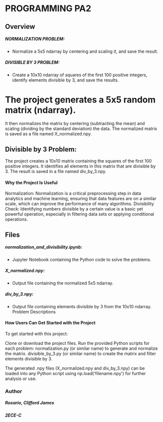 # PROGRAMMING PA2
## Overview
##### NORMALIZATION PROBLEM: 
- Normalize a 5x5 ndarray by centering and scaling it, and save the result.
##### DIVISIBLE BY 3 PROBLEM: 
- Create a 10x10 ndarray of squares of the first 100 positive integers, identify elements divisible by 3, and save the results.

# The project generates a 5x5 random matrix (ndarray).
It then normalizes the matrix by centering (subtracting the mean) and scaling (dividing by the standard deviation) the data.
The normalized matrix is saved as a file named X_normalized.npy.

## Divisible by 3 Problem:

The project creates a 10x10 matrix containing the squares of the first 100 positive integers.
It identifies all elements in this matrix that are divisible by 3.
The result is saved in a file named div_by_3.npy.

####  Why the Project Is Useful
Normalization: Normalization is a critical preprocessing step in data analytics and machine learning, ensuring that data features are on a similar scale, which can improve the performance of many algorithms.
Divisibility Check: Identifying numbers divisible by a certain value is a basic yet powerful operation, especially in filtering data sets or applying conditional operations.


## Files
##### normalization_and_divisibility.ipynb: 
- Jupyter Notebook containing the Python code to solve the problems.
##### X_normalized.npy: 
- Output file containing the normalized 5x5 ndarray.
##### div_by_3.npy: 
- Output file containing elements divisible by 3 from the 10x10 ndarray.
Problem Descriptions

#### How Users Can Get Started with the Project
To get started with this project:

Clone or download the project files.
Run the provided Python scripts for each problem:
normalization.py (or similar name) to generate and normalize the matrix.
divisible_by_3.py (or similar name) to create the matrix and filter elements divisible by 3.

The generated .npy files (X_normalized.npy and div_by_3.npy) can be loaded into any Python script using np.load('filename.npy') for further analysis or use.

### Author
##### Rosario, Clifford James
##### 2ECE-C
